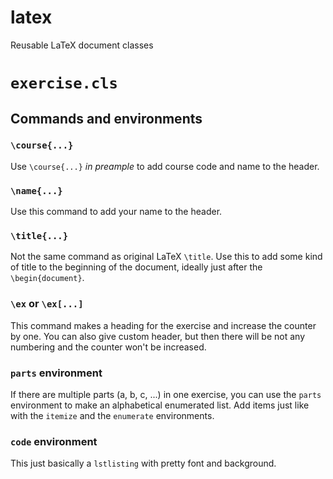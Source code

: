 # latex
Reusable LaTeX document classes

# `exercise.cls`
## Commands and environments
### `\course{...}`
Use `\course{...}` _in preample_ to add course code and name to the header.
### `\name{...}`
Use this command to add your name to the header.
### `\title{...}`
Not the same command as original LaTeX `\title`. Use this to add some kind of title to the beginning of the document, ideally just after the `\begin{document}`.
### `\ex` or `\ex[...]`
This command makes a heading for the exercise and increase the counter by one. You can also give custom header, but then there will be not any numbering and the counter won't be increased.
### `parts` environment
If there are multiple parts (a, b, c, ...) in one exercise, you can use the `parts` environment to make an alphabetical enumerated list. Add items just like with the `itemize` and the `enumerate` environments.
### `code` environment
This just basically a `lstlisting` with pretty font and background.
